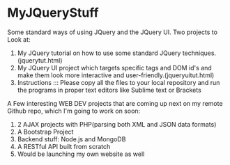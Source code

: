 # MyJQueryStuff
Some standard ways of using JQuery and the JQuery UI.
Two projects to Look at:
1) My JQuery tutorial on how to use some standard JQuery techniques. (jquerytut.html)
2) My JQuery UI project which targets specific tags and DOM id's and make them look more interactive and user-friendly.(jqueryuitut.html) 
3) Instructions ::: Please copy all the files to your local repository and run the programs in proper text editors like Sublime text or Brackets

A Few interesting WEB DEV projects that are coming up next on my remote Github repo, which I'm going to work on soon:
1) 2 AJAX projects with PHP(parsing both XML and JSON data formats)
2) A Bootstrap Project
3) Backend stuff: Node.js and MongoDB
4) A RESTful API built from scratch
5) Would be launching my own website as well

